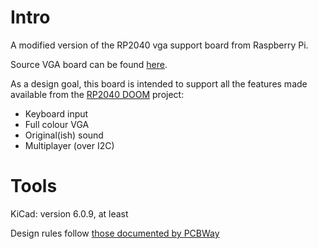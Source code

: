 # Intro
A modified version of the RP2040 vga support board from Raspberry Pi.

Source VGA board can be found [here](https://datasheets.raspberrypi.com/rp2040/VGA-KiCAD.zip).

As a design goal, this board is intended to support all the features made available from the [RP2040 DOOM](https://kilograham.github.io/rp2040-doom/) project:
- Keyboard input
- Full colour VGA
- Original(ish) sound
- Multiplayer (over I2C)

# Tools
KiCad: version 6.0.9, at least

Design rules follow [those documented by PCBWay](https://www.pcbway.com/capabilities.html)
